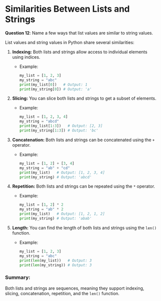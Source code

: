 # Similarities Between Lists and Strings

**Question 12**: Name a few ways that list values are similar to string values.

List values and string values in Python share several similarities:

1. **Indexing:** Both lists and strings allow access to individual elements using indices.
   - Example:
     ```python
     my_list = [1, 2, 3]
     my_string = "abc"
     print(my_list[0])   # Output: 1
     print(my_string[0]) # Output: 'a'
     ```

2. **Slicing:** You can slice both lists and strings to get a subset of elements.
   - Example:
     ```python
     my_list = [1, 2, 3, 4]
     my_string = "abcd"
     print(my_list[1:3])   # Output: [2, 3]
     print(my_string[1:3]) # Output: 'bc'
     ```

3. **Concatenation:** Both lists and strings can be concatenated using the `+` operator.
   - Example:
     ```python
     my_list = [1, 2] + [3, 4]
     my_string = "ab" + "cd"
     print(my_list)   # Output: [1, 2, 3, 4]
     print(my_string) # Output: 'abcd'
     ```

4. **Repetition:** Both lists and strings can be repeated using the `*` operator.
   - Example:
     ```python
     my_list = [1, 2] * 2
     my_string = "ab" * 2
     print(my_list)   # Output: [1, 2, 1, 2]
     print(my_string) # Output: 'abab'
     ```

5. **Length:** You can find the length of both lists and strings using the `len()` function.
   - Example:
     ```python
     my_list = [1, 2, 3]
     my_string = "abc"
     print(len(my_list))   # Output: 3
     print(len(my_string)) # Output: 3
     ```

### Summary:
Both lists and strings are sequences, meaning they support indexing, slicing, concatenation, repetition, and the `len()` function.
